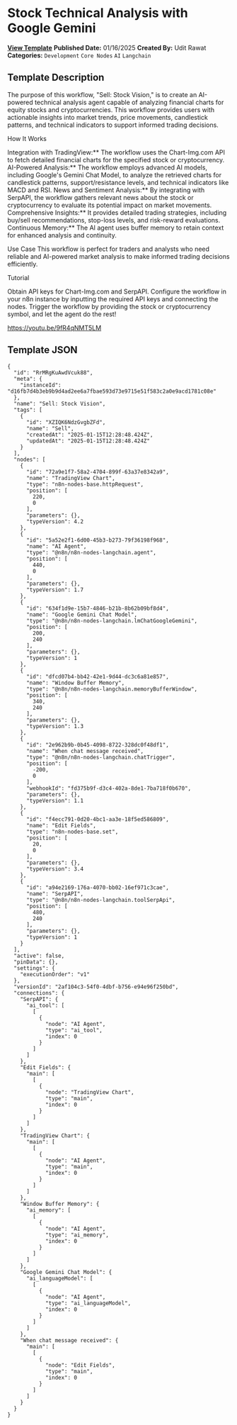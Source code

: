 # Stock Technical Analysis with Google Gemini

**[View Template](https://n8n.io/workflows/2735-/)**  **Published Date:** 01/16/2025  **Created By:** Udit Rawat  **Categories:** `Development` `Core Nodes` `AI` `Langchain`  

## Template Description

The purpose of this workflow, "Sell: Stock Vision," is to create an AI-powered technical analysis agent capable of analyzing financial charts for equity stocks and cryptocurrencies. This workflow provides users with actionable insights into market trends, price movements, candlestick patterns, and technical indicators to support informed trading decisions.

How It Works

Integration with TradingView:** The workflow uses the Chart-Img.com API to fetch detailed financial charts for the specified stock or cryptocurrency.
AI-Powered Analysis:** The workflow employs advanced AI models, including Google's Gemini Chat Model, to analyze the retrieved charts for candlestick patterns, support/resistance levels, and technical indicators like MACD and RSI.
News and Sentiment Analysis:** By integrating with SerpAPI, the workflow gathers relevant news about the stock or cryptocurrency to evaluate its potential impact on market movements.
Comprehensive Insights:** It provides detailed trading strategies, including buy/sell recommendations, stop-loss levels, and risk-reward evaluations.
Continuous Memory:** The AI agent uses buffer memory to retain context for enhanced analysis and continuity.

Use Case
This workflow is perfect for traders and analysts who need reliable and AI-powered market analysis to make informed trading decisions efficiently.

Tutorial

Obtain API keys for Chart-Img.com and SerpAPI.
Configure the workflow in your n8n instance by inputting the required API keys and connecting the nodes.
Trigger the workflow by providing the stock or cryptocurrency symbol, and let the agent do the rest!

https://youtu.be/9fR4qNMT5LM


## Template JSON

```
{
  "id": "RrMRgKuAwdVcuk88",
  "meta": {
    "instanceId": "d16fb7d4b3eb9b9d4ad2ee6a7fbae593d73e9715e51f583c2a0e9acd1781c08e"
  },
  "name": "Sell: Stock Vision",
  "tags": [
    {
      "id": "XZIQK6NdzGvgbZFd",
      "name": "Sell",
      "createdAt": "2025-01-15T12:28:48.424Z",
      "updatedAt": "2025-01-15T12:28:48.424Z"
    }
  ],
  "nodes": [
    {
      "id": "72a9e1f7-58a2-4704-899f-63a37e8342a9",
      "name": "TradingView Chart",
      "type": "n8n-nodes-base.httpRequest",
      "position": [
        220,
        0
      ],
      "parameters": {},
      "typeVersion": 4.2
    },
    {
      "id": "5a52e2f1-6d00-45b3-b273-79f36198f968",
      "name": "AI Agent",
      "type": "@n8n/n8n-nodes-langchain.agent",
      "position": [
        440,
        0
      ],
      "parameters": {},
      "typeVersion": 1.7
    },
    {
      "id": "634f1d9e-15b7-4846-b21b-8b62b09bf8d4",
      "name": "Google Gemini Chat Model",
      "type": "@n8n/n8n-nodes-langchain.lmChatGoogleGemini",
      "position": [
        200,
        240
      ],
      "parameters": {},
      "typeVersion": 1
    },
    {
      "id": "dfcd07b4-bb42-42e1-9d44-dc3c6a81e857",
      "name": "Window Buffer Memory",
      "type": "@n8n/n8n-nodes-langchain.memoryBufferWindow",
      "position": [
        340,
        240
      ],
      "parameters": {},
      "typeVersion": 1.3
    },
    {
      "id": "2e962b9b-0b45-4098-8722-328dc0f48df1",
      "name": "When chat message received",
      "type": "@n8n/n8n-nodes-langchain.chatTrigger",
      "position": [
        -200,
        0
      ],
      "webhookId": "fd375b9f-d3c4-402a-8de1-7ba718f0b670",
      "parameters": {},
      "typeVersion": 1.1
    },
    {
      "id": "f4ecc791-0d20-4bc1-aa3e-18f5ed586809",
      "name": "Edit Fields",
      "type": "n8n-nodes-base.set",
      "position": [
        20,
        0
      ],
      "parameters": {},
      "typeVersion": 3.4
    },
    {
      "id": "a94e2169-176a-4070-bb02-16ef971c3cae",
      "name": "SerpAPI",
      "type": "@n8n/n8n-nodes-langchain.toolSerpApi",
      "position": [
        480,
        240
      ],
      "parameters": {},
      "typeVersion": 1
    }
  ],
  "active": false,
  "pinData": {},
  "settings": {
    "executionOrder": "v1"
  },
  "versionId": "2af104c3-54f0-4dbf-b756-e94e96f250bd",
  "connections": {
    "SerpAPI": {
      "ai_tool": [
        [
          {
            "node": "AI Agent",
            "type": "ai_tool",
            "index": 0
          }
        ]
      ]
    },
    "Edit Fields": {
      "main": [
        [
          {
            "node": "TradingView Chart",
            "type": "main",
            "index": 0
          }
        ]
      ]
    },
    "TradingView Chart": {
      "main": [
        [
          {
            "node": "AI Agent",
            "type": "main",
            "index": 0
          }
        ]
      ]
    },
    "Window Buffer Memory": {
      "ai_memory": [
        [
          {
            "node": "AI Agent",
            "type": "ai_memory",
            "index": 0
          }
        ]
      ]
    },
    "Google Gemini Chat Model": {
      "ai_languageModel": [
        [
          {
            "node": "AI Agent",
            "type": "ai_languageModel",
            "index": 0
          }
        ]
      ]
    },
    "When chat message received": {
      "main": [
        [
          {
            "node": "Edit Fields",
            "type": "main",
            "index": 0
          }
        ]
      ]
    }
  }
}
```
